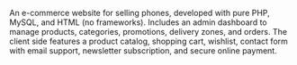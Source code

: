 An e-commerce website for selling phones, developed with pure PHP, MySQL, and HTML (no frameworks). Includes an admin dashboard to manage products, categories, promotions, delivery zones, and orders. The client side features a product catalog, shopping cart, wishlist, contact form with email support, newsletter subscription, and secure online payment.
